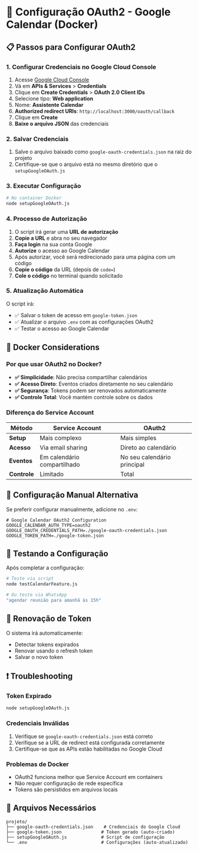 # 🔐 Configuração OAuth2 - Google Calendar (Docker)

## 📋 Passos para Configurar OAuth2

### 1. Configurar Credenciais no Google Cloud Console

1. Acesse [Google Cloud Console](https://console.cloud.google.com/)
2. Vá em **APIs & Services** > **Credentials**
3. Clique em **Create Credentials** > **OAuth 2.0 Client IDs**
4. Selecione tipo: **Web application**
5. Nome: **Assistente Calendar**
6. **Authorized redirect URIs**: `http://localhost:3000/oauth/callback`
7. Clique em **Create**
8. **Baixe o arquivo JSON** das credenciais

### 2. Salvar Credenciais

1. Salve o arquivo baixado como `google-oauth-credentials.json` na raiz do projeto
2. Certifique-se que o arquivo está no mesmo diretório que o `setupGoogleOAuth.js`

### 3. Executar Configuração

```bash
# No container Docker
node setupGoogleOAuth.js
```

### 4. Processo de Autorização

1. O script irá gerar uma **URL de autorização**
2. **Copie a URL** e abra no seu navegador
3. **Faça login** na sua conta Google
4. **Autorize** o acesso ao Google Calendar
5. Após autorizar, você será redirecionado para uma página com um código
6. **Copie o código** da URL (depois de `code=`)
7. **Cole o código** no terminal quando solicitado

### 5. Atualização Automática

O script irá:
- ✅ Salvar o token de acesso em `google-token.json`
- ✅ Atualizar o arquivo `.env` com as configurações OAuth2
- ✅ Testar o acesso ao Google Calendar

## 🐳 Docker Considerations

### Por que usar OAuth2 no Docker?

- **✅ Simplicidade**: Não precisa compartilhar calendários
- **✅ Acesso Direto**: Eventos criados diretamente no seu calendário
- **✅ Segurança**: Tokens podem ser renovados automaticamente
- **✅ Controle Total**: Você mantém controle sobre os dados

### Diferença do Service Account

| Método | Service Account | OAuth2 |
|--------|----------------|--------|
| **Setup** | Mais complexo | Mais simples |
| **Acesso** | Via email sharing | Direto ao calendário |
| **Eventos** | Em calendário compartilhado | No seu calendário principal |
| **Controle** | Limitado | Total |

## 🔧 Configuração Manual Alternativa

Se preferir configurar manualmente, adicione no `.env`:

```env
# Google Calendar OAuth2 Configuration
GOOGLE_CALENDAR_AUTH_TYPE=oauth2
GOOGLE_OAUTH_CREDENTIALS_PATH=./google-oauth-credentials.json
GOOGLE_TOKEN_PATH=./google-token.json
```

## 🚀 Testando a Configuração

Após completar a configuração:

```bash
# Teste via script
node testCalendarFeature.js

# Ou teste via WhatsApp
"agendar reunião para amanhã às 15h"
```

## 🔄 Renovação de Token

O sistema irá automaticamente:
- Detectar tokens expirados
- Renovar usando o refresh token
- Salvar o novo token

## ❗ Troubleshooting

### Token Expirado
```bash
node setupGoogleOAuth.js
```

### Credenciais Inválidas
1. Verifique se `google-oauth-credentials.json` está correto
2. Verifique se a URL de redirect está configurada corretamente
3. Certifique-se que as APIs estão habilitadas no Google Cloud

### Problemas de Docker
- OAuth2 funciona melhor que Service Account em containers
- Não requer configuração de rede específica
- Tokens são persistidos em arquivos locais

## 📁 Arquivos Necessários

```
projeto/
├── google-oauth-credentials.json    # Credenciais do Google Cloud
├── google-token.json               # Token gerado (auto-criado)
├── setupGoogleOAuth.js             # Script de configuração
└── .env                            # Configurações (auto-atualizado)
```
